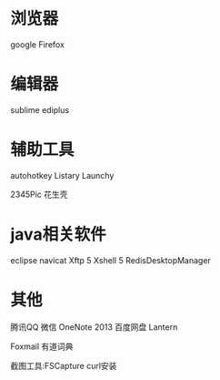 # 浏览器
google
Firefox

# 编辑器
sublime
ediplus

# 辅助工具
autohotkey
Listary
Launchy

2345Pic
花生壳

# java相关软件

eclipse
navicat
Xftp 5
Xshell 5
RedisDesktopManager

# 其他 

腾讯QQ
微信
OneNote 2013
百度网盘
Lantern

Foxmail 
有道词典

截图工具:FSCapture
curl安装
